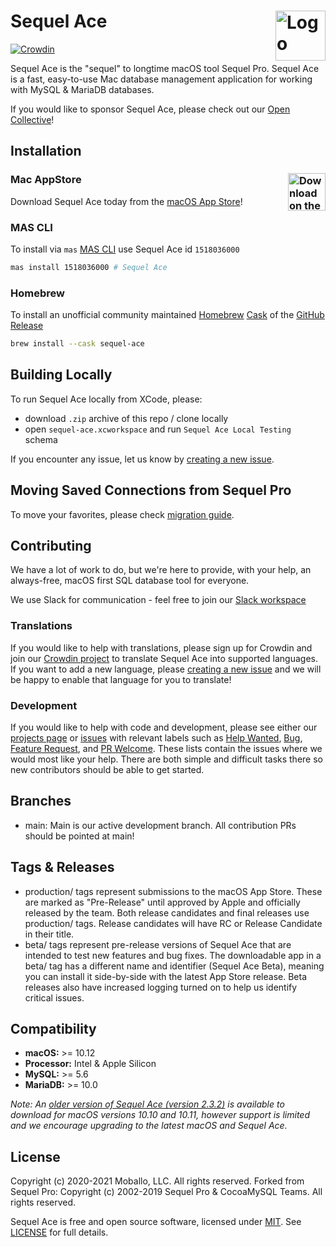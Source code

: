Sequel Ace <img alt="Logo" src="https://sequel-ace.com/images/appIcon-1024.png" align="right" height="80">
=======
[![Crowdin](https://badges.crowdin.net/sequel-ace/localized.svg)](https://crowdin.com/project/sequel-ace)

Sequel Ace is the "sequel" to longtime macOS tool Sequel Pro.
Sequel Ace is a fast, easy-to-use Mac database management application for working with MySQL & MariaDB databases.

If you would like to sponsor Sequel Ace, please check out our [Open Collective](https://opencollective.com/sequel-ace)!

## Installation

### Mac AppStore <a href="https://apps.apple.com/us/app/sequel-ace/id1518036000?ls=1"><img alt="Download on the Mac AppStore" src="https://sequel-ace.com/images/download_on_mas.png" align="right" height="60"></a>

Download Sequel Ace today from the [macOS App Store](https://apps.apple.com/us/app/sequel-ace/id1518036000?ls=1)!

### MAS CLI

To install via `mas` [MAS CLI](https://github.com/mas-cli/mas) use Sequel Ace id `1518036000`

```sh
mas install 1518036000 # Sequel Ace
```

### Homebrew

To install an unofficial community maintained [Homebrew](https://brew.sh) [Cask](https://github.com/Homebrew/homebrew-cask) of the [GitHub Release](https://github.com/sequel-ace/sequel-ace/releases)

```sh
brew install --cask sequel-ace
```

## Building Locally

To run Sequel Ace locally from XCode, please:
- download `.zip` archive of this repo / clone locally
- open `sequel-ace.xcworkspace` and run `Sequel Ace Local Testing` schema

If you encounter any issue, let us know by [creating a new issue](https://github.com/Sequel-Ace/Sequel-Ace/issues/new/choose).

## Moving Saved Connections from Sequel Pro

To move your favorites, please check [migration guide](https://sequel-ace.com/get-started/migrating-from-sequel-pro.html).

## Contributing

We have a lot of work to do, but we're here to provide, with your help, an always-free, macOS first SQL database tool for everyone.

We use Slack for communication - feel free to join our [Slack workspace](https://join.slack.com/t/sequel-ace/shared_invite/zt-g9bg1q6o-gDWyGCzauwPdg8BjmBCqKg)

### Translations

If you would like to help with translations, please sign up for Crowdin and join our [Crowdin project](https://crowdin.com/project/sequel-ace) to translate Sequel Ace into supported languages. If you want to add a new language, please [creating a new issue](https://github.com/Sequel-Ace/Sequel-Ace/issues/new/choose) and we will be happy to enable that language for you to translate!

### Development

If you would like to help with code and development, please see either our [projects page](https://github.com/sequel-ace/sequel-ace/projects) or [issues](https://github.com/Sequel-Ace/Sequel-Ace/issues/new/choose) with relevant labels such as [Help Wanted](https://github.com/Sequel-Ace/Sequel-Ace/issues?q=is%3Aopen+is%3Aissue+label%3A%22Help+wanted%22), [Bug](https://github.com/Sequel-Ace/Sequel-Ace/issues?q=is%3Aopen+is%3Aissue+label%3ABug), [Feature Request](https://github.com/Sequel-Ace/Sequel-Ace/labels/Feature%20Request), and [PR Welcome](https://github.com/Sequel-Ace/Sequel-Ace/labels/PR%20Welcome). These lists contain the issues where we would most like your help. There are both simple and difficult tasks there so new contributors should be able to get started.

## Branches

- main: Main is our active development branch. All contribution PRs should be pointed at main!

## Tags & Releases

- production/ tags represent submissions to the macOS App Store. These are marked as "Pre-Release" until approved by Apple and officially released by the team. Both release candidates and final releases use production/ tags. Release candidates will have RC or Release Candidate in their title.
- beta/ tags represent pre-release versions of Sequel Ace that are intended to test new features and bug fixes. The downloadable app in a beta/ tag has a different name and identifier (Sequel Ace Beta), meaning you can install it side-by-side with the latest App Store release. Beta releases also have increased logging turned on to help us identify critical issues.

## Compatibility

- **macOS:** >= 10.12
- **Processor:** Intel & Apple Silicon
- **MySQL:** >= 5.6
- **MariaDB:** >= 10.0

_Note: An [older version of Sequel Ace (version 2.3.2)](https://github.com/Sequel-Ace/Sequel-Ace/releases/tag/production%2F2.3.2-2121) is available to download for macOS versions 10.10 and 10.11, however support is limited and we encourage upgrading to the latest macOS and Sequel Ace._

## License

Copyright (c) 2020-2021 Moballo, LLC.  All rights reserved.
Forked from Sequel Pro: Copyright (c) 2002-2019 Sequel Pro & CocoaMySQL Teams. All rights reserved.

Sequel Ace is free and open source software, licensed under [MIT](https://opensource.org/licenses/MIT). See [LICENSE](https://github.com/sequel-ace/sequel-ace/blob/master/LICENSE) for full details.
